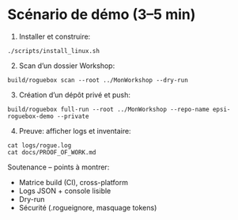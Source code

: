 # Scénario de démo (3–5 min)

1. Installer et construire:

```
./scripts/install_linux.sh
```

2. Scan d’un dossier Workshop:

```
build/roguebox scan --root ../MonWorkshop --dry-run
```

3. Création d’un dépôt privé et push:

```
build/roguebox full-run --root ../MonWorkshop --repo-name epsi-roguebox-demo --private
```

4. Preuve: afficher logs et inventaire:

```
cat logs/rogue.log
cat docs/PROOF_OF_WORK.md
```

Soutenance – points à montrer:

- Matrice build (CI), cross-platform
- Logs JSON + console lisible
- Dry-run
- Sécurité (.rogueignore, masquage tokens)

